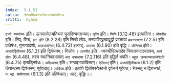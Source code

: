 ```yaml
---
index:  3.1.51
sutra:  नोनयतिध्वनयत्येलयत्यर्दयतिभ्यः
vritti:  nyasa
---
```


`एभ्यो ण्यन्तेभ्यः` इति। ऊनयत्येलयतिभ्यां चुरादिण्यन्ताभ्यम्। `पूर्वेण` इति। `श्रिणि` (3.12.48) इत्यादिना। `औनयीत्` इति। तिप्, सिच्, `इट ईटि`
(8.2.28) इति सिचो लोपः, तस्यासिद्धत्वाद्वृद्धौ प्राप्तायां `ह्म्यन्तलक्षण` (7.2.5) इति प्रतिषेधः, गुणायादेशौ, `आडजादीनाम्` (6.4.72) इत्याट्, `आटश्च` (6.1.90) इति वृद्धिः। `औनिनत्` इति। `अजादेर्द्वितीयस्य` (6.1.2) इति द्विर्वचनम्। णिलोपः। `ध्वनयीत्` इति। ध्वनयीदित्यतदेव निपातनाददन्तत्वम्, `अतो लोपः` (6.4.48), तस्य स्थानिवद्भावात् `अत उपाधायाः` (7.2.116) इति वृद्धिर्न भवति। `बहुलं छन्दत्यमाङ्योगेऽपि` (6.4.75) इत्यड्निषेधः। `अदिध्वनत्` इति। सन्वद्भावादित्त्वम्। `ऐलिलत्` इति। `अजादेर्द्वितीयस्य` (6.1.2) इति लिशब्दस्य द्विर्वचनम्, पूर्ववदाट्। `आर्दिदत्` इति। इहापि द्वितीयस्यैकाचो द्वर्वचनं पूर्ववत्। रेफस्तु न द्विरुच्यते; ` न न्द्राः संयोगादयः` (6.1.3) इति प्रतिषेधात्। आट्, वृद्धिः।।


